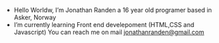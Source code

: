 - Hello Worldw, I’m Jonathan Randen a 16 year old programer based in Asker, Norway
-  I’m currently learning Front end develepoment (HTML,CSS and Javascript)
You can reach me on mail jonathanranden@gmail.com

<!---
JRanden/JRanden is a ✨ special ✨ repository because its `README.md` (this file) appears on your GitHub profile.
You can click the Preview link to take a look at your changes.
--->
